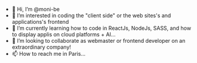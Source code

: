 - 👋 Hi, I’m @moni-be
- 👀 I’m interested in coding the "client side" or the web sites's and applications's frontend
- 🌱 I’m currently learning how to code in ReactJs, NodeJs, SASS, and how to display applis on cloud platforms + AI...
- 💞️ I’m looking to collaborate as webmaster or frontend developer on an extraordinary company!
- 📫 How to reach me in Paris...

<!---
moni-be/moni-be is a ✨ special ✨ repository because its `README.md` (this file) appears on your GitHub profile.
You can click the Preview link to take a look at your changes.
--->
